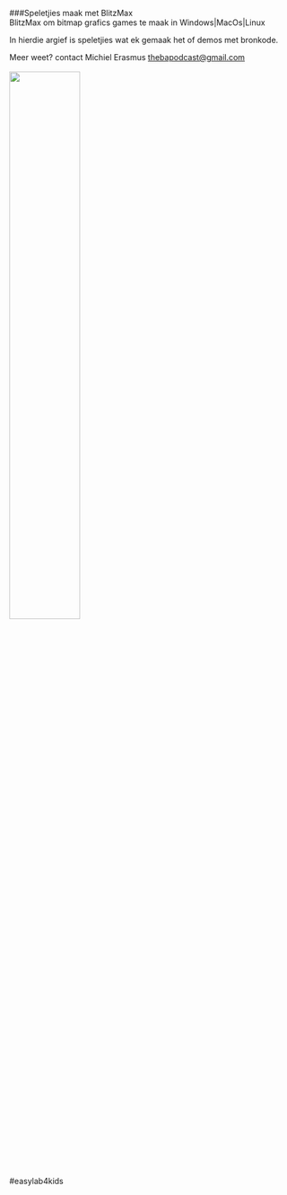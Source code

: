 ###Speletjies maak met BlitzMax<br/>
BlitzMax om bitmap grafics games te maak in Windows|MacOs|Linux<br/>

In hierdie argief is speletjies wat ek gemaak het of demos met bronkode.<br/>

Meer weet?
contact Michiel Erasmus thebapodcast@gmail.com<br/>
<br/>
<img src="https://d2.alternativeto.net/dist/s/506201e6-7504-e011-aa71-0200d897d049_1_full.png?format=jpg&width=1600&height=1600&mode=min&upscale=false" width="50%" height="50%"><br/>
<br/>
#easylab4kids
<br/>
